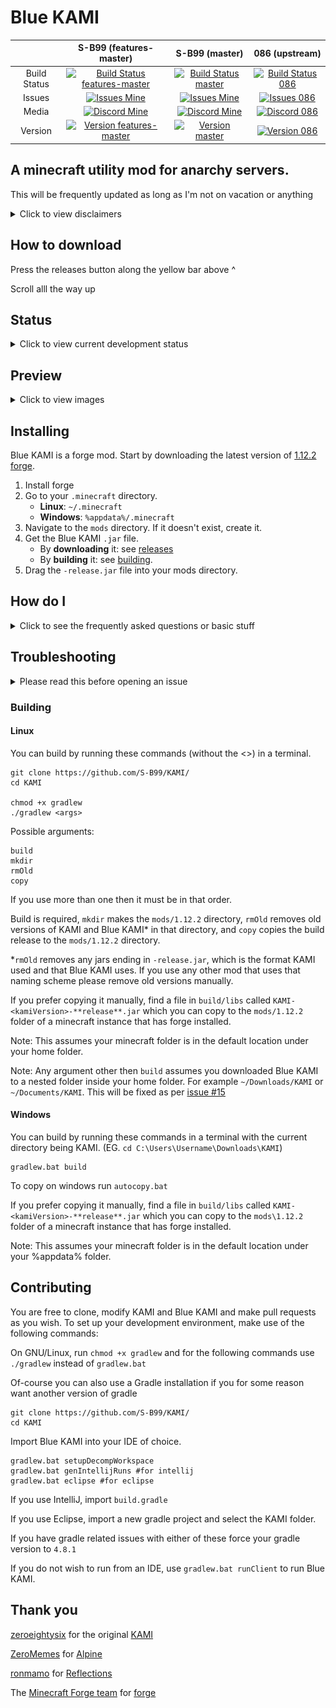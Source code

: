 # Blue KAMI

|              | S-B99 (features-master)  | S-B99 (master) | 086 (upstream) |
|:------------:|:-------------:|:--------------:|:--------------:|
| Build Status | [![Build Status features-master](https://img.shields.io/travis/com/S-B99/KAMI/features-master?label=build)](https://travis-ci.com/S-B99/KAMI/tree/features-master) | [![Build Status master](https://img.shields.io/travis/com/S-B99/KAMI/master?label=build)](https://travis-ci.com/S-B99/KAMI/tree/master) | [![Build Status 086](https://travis-ci.com/zeroeightysix/KAMI.svg?branch=master)](https://travis-ci.com/zeroeightysix/KAMI) |
| Issues       | [![Issues Mine](https://img.shields.io/github/issues/S-B99/KAMI?label=issues)](https://github.com/S-B99/kami/issues) | [![Issues Mine](https://img.shields.io/github/issues/S-B99/KAMI?label=issues)](https://github.com/S-B99/kami/issues) | [![Issues 086](https://img.shields.io/github/issues/zeroeightysix/KAMI?label=issues)](https://github.com/zeroeightysix/kami/issues) |
| Media        | [![Discord Mine](https://img.shields.io/discord/573954110454366214?label=chat&logo=discord&logoColor=white)](https://discord.gg/KfpqwZB) | [![Discord Mine](https://img.shields.io/discord/573954110454366214?label=chat&logo=discord&logoColor=white)](https://discord.gg/KfpqwZB) | [![Discord 086](https://img.shields.io/badge/chat-on%20discord-brightgreen.svg)](http://discord.gg/9hvwgeg) |
| Version      | [![Version features-master](https://img.shields.io/github/v/tag/S-B99/KAMI?color=yellow&include_prereleases&label=unstable&sort=semver)](https://github.com/S-B99/KAMI/releases) | [![Version master](https://img.shields.io/github/v/tag/S-B99/KAMI?color=dark-green&label=latest)](https://github.com/S-B99/KAMI/releases) | [![Version 086](https://img.shields.io/github/v/tag/zeroeightysix/KAMI?color=red&label=outdated)](https://github.com/zeroeightysix/KAMI/releases) |

## A minecraft utility mod for anarchy servers.

This will be frequently updated as long as I'm not on vacation or anything

<details>
	<summary>Click to view disclaimers</summary>

	This is by no means a finished project, nor is it a "cheat" or "hack" for anything, it is a *utility* mod.

	Please note Baritone is no longer included. Download the standalone jar [from here](https://github.com/cabaletta/baritone/releases).

	See [forgehax](https://github.com/fr1kin/forgehax) for an equivalent. Some features in KAMI may be based on those of forgehax, and KAMI / Blue KAMI have some features it doesn't. Blue KAMI won't be based off of other mods unless said otherwise.

</details>

## How to download

Press the releases button along the yellow bar above ^

Scroll alll the way up

## Status

<details>
	<summary>Click to view current development status</summary>

[Everything here is planned for sure.](https://github.com/zeroeightysix/KAMI/pull/114), [along with here](https://github.com/S-B99/KAMI/issues/12)

This is currently in slowed development. Maintainance and further development is planned in the next couple months.

</details>

## Preview

<details>
	<summary>Click to view images</summary>

	![GUI](.github/IMAGES/gui.png)

	![ShulkerPreview](.github/IMAGES/shulkerChat.png)
 
	![CrystalAura](.github/IMAGES/crystalAura.png)

</details>

## Installing

Blue KAMI is a forge mod. Start by downloading the latest version of [1.12.2 forge](https://files.minecraftforge.net/).
1. Install forge
2. Go to your `.minecraft` directory.
   * **Linux**: `~/.minecraft`
   * **Windows**: `%appdata%/.minecraft`
3. Navigate to the `mods` directory. If it doesn't exist, create it.
4. Get the Blue KAMI `.jar` file.
   * By **downloading** it: see [releases](../../releases)
   * By **building** it: see [building](#building).
5. Drag the `-release.jar` file into your mods directory.

## How do I

<details>
	<summary>Click to see the frequently asked questions or basic stuff</summary>

	##### Open the GUI
	Press Y.

	##### Use commands
	The default prefix is `.`. Commands are used through chat, use `.commands` for a list of commands.

	##### Bind modules
	Run `.bind <module> <key>`.

	You can also use `.bind modifiers on` to allow modules to be bound to keybinds with modifiers, e.g `ctrl + shift + w` or `ctrl + c`.

	##### Change command prefix
	By using the command `prefix <prefix>` or after having ran Blue KAMI (make sure it's closed), editing your configuration file (find it using `config path` in-game) and changing the value of `commandPrefix` to change the prefix.

	##### Change Custom Chat ending
	Edit line 19 in `kami/src/main/java/me/zeroeightysix/kami/module/modules/misc/CustomChat.java`
	Change the `\u23D0` characters to something else you want, [use this website to do it](https://www.branah.com/unicode-converter).
	Paste text in the first box and copy the output from the second.

	This will be implemented with a command in the near future, see issue [#11](https://github.com/S-B99/KAMI/issues/11)

</details>

## Troubleshooting

<details>
	<summary>Please read this before opening an issue</summary>

	Please reference the main [troubleshooting page](docs/TROUBLESHOOTING.md)

	If you have an issue or problem and it's not listed there, please [open a new issue](../../issues/new/choose) and a contributor will help you further.

</details>

### Building
#### Linux
You can build by running these commands (without the <>) in a terminal.
```
git clone https://github.com/S-B99/KAMI/
cd KAMI

chmod +x gradlew
./gradlew <args>
```
Possible arguments:
```
build
mkdir
rmOld
copy
```
If you use more than one then it must be in that order. 

Build is required, `mkdir` makes the `mods/1.12.2` directory, `rmOld` removes old versions of KAMI and Blue KAMI\* in that directory, and `copy` copies the build release to the `mods/1.12.2` directory. 

\*`rmOld` removes any jars ending in `-release.jar`, which is the format KAMI used and that Blue KAMI uses. If you use any other mod that uses that naming scheme please remove old versions manually.

If you prefer copying it manually, find a file in `build/libs` called `KAMI-<kamiVersion>-**release**.jar` which you can copy to the `mods/1.12.2` folder of a minecraft instance that has forge installed.

Note: This assumes your minecraft folder is in the default location under your home folder.

Note: Any argument other then `build` assumes you downloaded Blue KAMI to a nested folder inside your home folder. For example `~/Downloads/KAMI` or `~/Documents/KAMI`. This will be fixed as per [issue #15](https://github.com/S-B99/KAMI/issues/15)

#### Windows
You can build by running these commands in a terminal with the current directory being KAMI. (EG. `cd C:\Users\Username\Downloads\KAMI`)
```
gradlew.bat build
```

To copy on windows run `autocopy.bat`

If you prefer copying it manually, find a file in `build/libs` called `KAMI-<kamiVersion>-**release**.jar` which you can copy to the `mods\1.12.2` folder of a minecraft instance that has forge installed.

Note: This assumes your minecraft folder is in the default location under your %appdata% folder.

## Contributing

You are free to clone, modify KAMI and Blue KAMI and make pull requests as you wish. To set up your development environment, make use of the following commands:

On GNU/Linux, run `chmod +x gradlew` and for the following commands use `./gradlew` instead of `gradlew.bat`

Of-course you can also use a Gradle installation if you for some reason want another version of gradle
```
git clone https://github.com/S-B99/KAMI/
cd KAMI
```
Import Blue KAMI into your IDE of choice. 
```
gradlew.bat setupDecompWorkspace
gradlew.bat genIntellijRuns #for intellij
gradlew.bat eclipse #for eclipse
```
If you use IntelliJ, import `build.gradle`

If you use Eclipse, import a new gradle project and select the KAMI folder. 

If you have gradle related issues with either of these force your gradle version to `4.8.1`

If you do not wish to run from an IDE, use `gradlew.bat runClient` to run Blue KAMI.

## Thank you

[zeroeightysix](https://github.com/zeroeightysix) for the original [KAMI](https://github.com/zeroeightysix/KAMI)

[ZeroMemes](https://github.com/ZeroMemes) for [Alpine](https://github.com/ZeroMemes/Alpine)

[ronmamo](https://github.com/ronmamo/) for [Reflections](https://github.com/ronmamo/reflections)

The [Minecraft Forge team](https://github.com/MinecraftForge) for [forge](https://files.minecraftforge.net/)
